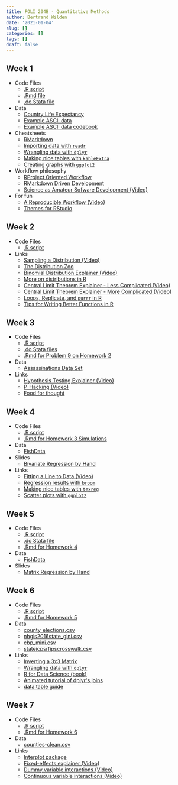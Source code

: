 ```yaml
---
title: POLI 204B - Quantitative Methods
author: Bertrand Wilden
date: '2021-01-04'
slug: []
categories: []
tags: []
draft: false
---
```


## Week 1
- Code Files
  - [.R script](/code/lab1.R)
  - [.Rmd file](/code/lab1.Rmd)
  - [.do Stata file](/code/Lab1_Stata.do)
- Data
  - [Country Life Expectancy](/data/lifeexp.csv)
  - [Example ASCII data](/data/07050-0001-Data-card_image.txt)
  - [Example ASCII data codebook](/docs/07050-0001-Codebook-card_image.pdf)
- Cheatsheets
  - [RMarkdown](/docs/rmarkdown-2.0.pdf)
  - [Importing data with `readr`](/docs/data-import.pdf)
  - [Wrangling data with `dplyr`](/docs/data-transformation.pdf)
  - [Making nice tables with `kableExtra`](https://haozhu233.github.io/kableExtra/awesome_table_in_html.html)
  - [Creating graphs with `ggplot2`](/docs/ggplot2-cheatsheet-2.1.pdf)
- Workflow philosophy
  - [RProject Oriented Workflow](https://www.tidyverse.org/blog/2017/12/workflow-vs-script/)
  - [RMarkdown Driven Development](https://emilyriederer.netlify.app/post/rmarkdown-driven-development/)
  - [Science as Amateur Sofware Development (Video)](https://www.youtube.com/watch?v=zwRdO9_GGhY&ab_channel=RichardMcElreath)
- For fun
  - [A Reproducible Workflow (Video)](https://www.youtube.com/watch?v=s3JldKoA0zw&feature=emb_title&ab_channel=bartomeuslab)
  - [Themes for RStudio](https://github.com/gadenbuie/rsthemes)
  
## Week 2
- Code Files
  - [.R script](/code/lab2.R)
- Links
  - [Sampling a Distribution (Video)](https://www.youtube.com/watch?v=XLCWeSVzHUU&list=PLblh5JKOoLUK0FLuzwntyYI10UQFUhsY9&index=7&ab_channel=StatQuestwithJoshStarmer)
  - [The Distribution Zoo](https://ben18785.shinyapps.io/distribution-zoo/)
  - [Binomial Distribution Explainer (Video)](https://www.youtube.com/watch?v=8idr1WZ1A7Q&ab_channel=3Blue1Brown)
  - [More on distributions in R](https://www.econometrics-with-r.org/2-1-random-variables-and-probability-distributions.html)
  - [Central Limit Theorem Explainer - Less Complicated (Video)](https://www.youtube.com/watch?v=YAlJCEDH2uY&list=PLblh5JKOoLUK0FLuzwntyYI10UQFUhsY9&index=18&ab_channel=StatQuestwithJoshStarmer)
  - [Central Limit Theorem Explainer - More Complicated (Video)](https://www.youtube.com/watch?v=RzxYTQKjdTo&ab_channel=BenLambert)
  - [Loops, Replicate, and `purrr` in R](https://aosmith.rbind.io/2018/06/05/a-closer-look-at-replicate-and-purrr/)
  - [Tips for Writing Better Functions in R](https://debruine.github.io/posts/function-tips/)
  
## Week 3
- Code Files
  - [.R script](/code/lab3.R)
  - [.do Stata files](/code/Lab3_Stata.do)
  - [.Rmd for Problem 9 on Homework 2](/code/homework2_solutions.Rmd)
- Data
  - [Assassinations Data Set](/data/05208-0001-Data.txt)
- Links
  - [Hypothesis Testing Explainer (Video)](https://www.youtube.com/watch?v=0oc49DyA3hU&list=PLblh5JKOoLUK0FLuzwntyYI10UQFUhsY9&index=8&ab_channel=StatQuestwithJoshStarmer)
  - [P-Hacking (Video)](https://www.youtube.com/watch?v=HDCOUXE3HMM&list=PLblh5JKOoLUK0FLuzwntyYI10UQFUhsY9&index=12&ab_channel=StatQuestwithJoshStarmer)
  - [Food for thought](http://www.stat.columbia.edu/~gelman/research/unpublished/abandon.pdf)

## Week 4
- Code Files
  - [.R script](/code/lab4.R)
  - [.Rmd for Homework 3 Simulations](/code/homework3_solutions.Rmd)
- Data
  - [FishData](/data/fish.RData)
- Slides
  - [Bivariate Regression by Hand](/docs/Regression-by-Hand-Example.pdf)
- Links
  - [Fitting a Line to Data (Video)](https://www.youtube.com/watch?v=PaFPbb66DxQ&list=PLblh5JKOoLUIzaEkCLIUxQFjPIlapw8nU&ab_channel=StatQuestwithJoshStarmer)
  - [Regression results with `broom`](https://cran.r-project.org/web/packages/broom/vignettes/broom.html)
  - [Making nice tables with `texreg`](https://cran.r-project.org/web/packages/texreg/vignettes/texreg.pdf)
  - [Scatter plots with `ggplot2`](http://www.sthda.com/english/wiki/ggplot2-scatter-plots-quick-start-guide-r-software-and-data-visualization)
  
## Week 5
- Code Files
  - [.R script](/code/lab5.R)
  - [.do Stata file](/code/Lab5.do)
  - [.Rmd for Homework 4](/code/homework4_solutions.Rmd)
- Data
  - [FishData](/data/fish.csv)
- Slides
  - [Matrix Regression by Hand](/docs/Regression-with-Matrix-Algebra.pdf)
  
## Week 6
- Code Files
  - [.R script](/code/lab6.R)
  - [.Rmd for Homework 5](/code/homework5_solutions.Rmd)
- Data
  - [county_elections.csv](/data/county_elections.csv)
  - [nhgis2016state_gini.csv](/data/nhgis2016state_gini.csv)
  - [cbp_mini.csv](/data/cbp_mini.csv)
  - [stateicpsrfipscrosswalk.csv](/data/stateicpsrfipscrosswalk.csv)
- Links
  - [Inverting a 3x3 Matrix](https://www.mathsisfun.com/algebra/matrix-inverse-minors-cofactors-adjugate.html)
  - [Wrangling data with `dplyr`](/docs/data-transformation.pdf)
  - [R for Data Science (book)](https://r4ds.had.co.nz/wrangle-intro.html)
  - [Animated tutorial of dplyr's joins](https://github.com/gadenbuie/tidyexplain)
  - [data.table guide](https://www.machinelearningplus.com/data-manipulation/datatable-in-r-complete-guide/)
  
## Week 7
  - Code Files
    - [.R script](/code/lab7.R)
    - [.Rmd for Homework 6](/code/homework6_solutions.Rmd)
  - Data
    - [counties-clean.csv](/data/counties-clean.csv)
  - Links
    - [Interplot package](https://cran.r-project.org/web/packages/interplot/vignettes/interplot-vignette.html)
    - [Fixed-effects explainer (Video)](https://www.youtube.com/watch?v=1WgDsYbUkY8&ab_channel=NickHuntington-Klein)
    - [Dummy variable interactions (Video)](https://www.youtube.com/watch?v=ScKL40dp8M4&t=8s&ab_channel=BenLambert)
    - [Continuous variable interactions (Video)](https://www.youtube.com/watch?v=HyA_Vgbc0t4&ab_channel=BenLambert)